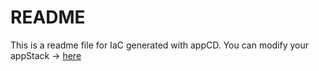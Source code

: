 # README
This is a readme file for IaC generated with appCD.
You can modify your appStack -> [here](http://stage.dev.stackgen.com/appstacks/01f76ae3-b4d6-44fc-9aa0-d34e03d6c9f0)
